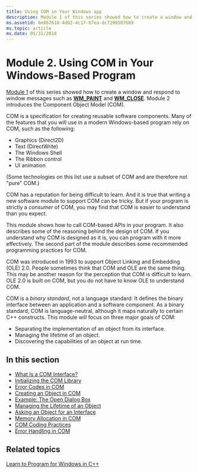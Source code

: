 ```yaml
---
title: Using COM in Your Windows app
description: Module 1 of this series showed how to create a window and respond to window messages such as WM\_PAINT and WM\_CLOSE. Module 2 introduces the Component Object Model (COM).
ms.assetid: 6e867618-4d02-4c17-b7ea-dc7290507689
ms.topic: article
ms.date: 05/31/2018
---
```


# Module 2. Using COM in Your Windows-Based Program

[Module 1](your-first-windows-program.md) of this series showed how to create a window and respond to window messages such as [**WM\_PAINT**](/windows/desktop/gdi/wm-paint) and [**WM\_CLOSE**](/windows/desktop/winmsg/wm-close). Module 2 introduces the Component Object Model (COM).

COM is a specification for creating reusable software components. Many of the features that you will use in a modern Windows-based program rely on COM, such as the following:

-   Graphics (Direct2D)
-   Text (DirectWrite)
-   The Windows Shell
-   The Ribbon control
-   UI animation

(Some technologies on this list use a subset of COM and are therefore not "pure" COM.)

COM has a reputation for being difficult to learn. And it is true that writing a new software module to support COM can be tricky. But if your program is strictly a *consumer* of COM, you may find that COM is easier to understand than you expect.

This module shows how to call COM-based APIs in your program. It also describes some of the reasoning behind the design of COM. If you understand why COM is designed as it is, you can program with it more effectively. The second part of the module describes some recommended programming practices for COM.

COM was introduced in 1993 to support Object Linking and Embedding (OLE) 2.0. People sometimes think that COM and OLE are the same thing. This may be another reason for the perception that COM is difficult to learn. OLE 2.0 is built on COM, but you do not have to know OLE to understand COM.

COM is a *binary standard*, not a language standard: It defines the binary interface between an application and a software component. As a binary standard, COM is language-neutral, although it maps naturally to certain C++ constructs. This module will focus on three major goals of COM:

-   Separating the implementation of an object from its interface.
-   Managing the lifetime of an object.
-   Discovering the capabilities of an object at run time.

## In this section

-   [What Is a COM Interface?](what-is-a-com-interface-.md)
-   [Initializing the COM Library](initializing-the-com-library.md)
-   [Error Codes in COM](error-codes-in-com.md)
-   [Creating an Object in COM](creating-an-object-in-com.md)
-   [Example: The Open Dialog Box](example--the-open-dialog-box.md)
-   [Managing the Lifetime of an Object](managing-the-lifetime-of-an-object.md)
-   [Asking an Object for an Interface](asking-an-object-for-an-interface.md)
-   [Memory Allocation in COM](memory-allocation-in-com.md)
-   [COM Coding Practices](com-coding-practices.md)
-   [Error Handling in COM](error-handling-in-com.md)

## Related topics

<dl> <dt>

[Learn to Program for Windows in C++](learn-to-program-for-windows.md)
</dt> </dl>

 

 